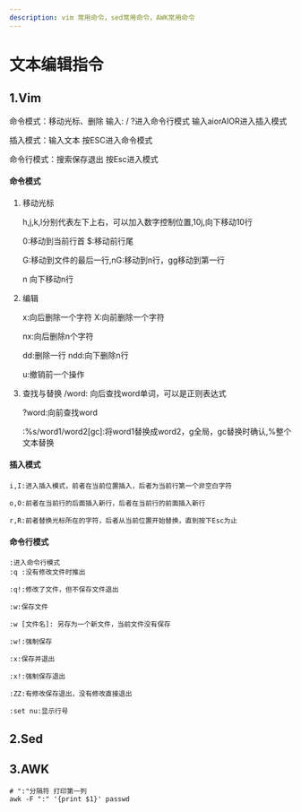 ```yaml
---
description: vim 常用命令，sed常用命令，AWK常用命令
---
```


# 文本编辑指令

## 1.Vim

命令模式：移动光标、删除 输入: / ?进入命令行模式 输入aiorAIOR进入插入模式

插入模式：输入文本 按ESC进入命令模式

命令行模式：搜索保存退出 按Esc进入模式

#### 命令模式

1.  移动光标

    h,j,k,l分别代表左下上右，可以加入数字控制位置,10j,向下移动10行

    0:移动到当前行首  $:移动前行尾

    G:移动到文件的最后一行,nG:移动到n行，gg移动到第一行

    n 向下移动n行
2.  编辑

    x:向后删除一个字符    X:向前删除一个字符

    nx:向后删除n个字符

    dd:删除一行            ndd:向下删除n行

    u:撤销前一个操作
3.  查找与替换 /word: 向后查找word单词，可以是正则表达式

    ?word:向前查找word

    :%s/word1/word2\[gc]:将word1替换成word2，g全局，gc替换时确认,%整个文本替换

#### 插入模式

```
i,I:进入插入模式，前者在当前位置插入，后者为当前行第一个非空白字符

o,O:前者在当前行的后面插入新行，后者在当前行的前面插入新行

r,R:前者替换光标所在的字符，后者从当前位置开始替换，直到按下Esc为止
```

#### 命令行模式

```
:进入命令行模式
:q :没有修改文件时推出

:q!:修改了文件，但不保存文件退出

:w:保存文件

:w [文件名]: 另存为一个新文件，当前文件没有保存

:w!:强制保存

:x:保存并退出

:x!:强制保存退出

:ZZ:有修改保存退出，没有修改直接退出

:set nu:显示行号
```

## 2.Sed

## 3.AWK

```
# ":"分隔符 打印第一列
awk -F ":" '{print $1}' passwd
```
